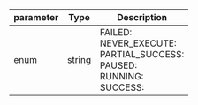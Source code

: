 | parameter | Type | Description |
| ----------- | ----------- |----------- |
| enum  |  string  | FAILED: <br/>NEVER_EXECUTE: <br/>PARTIAL_SUCCESS: <br/>PAUSED: <br/>RUNNING: <br/>SUCCESS:   |